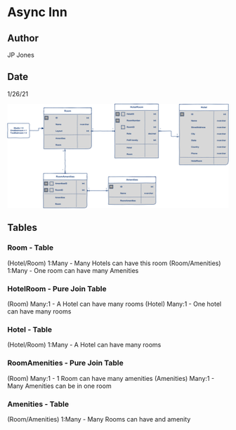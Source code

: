 # Async Inn

## Author

JP Jones
## Date

1/26/21

![Lab-11 ERD](./assets/ERD_11.png)

## Tables

### Room - Table
(Hotel/Room) 1:Many  - Many Hotels can have this room
(Room/Amenities) 1:Many - One room can have many Amenities

### HotelRoom - Pure Join Table

(Room) Many:1 - A Hotel can have many rooms
(Hotel) Many:1 - One hotel can have many rooms

###  Hotel - Table

(Hotel/Room) 1:Many - A Hotel can have many rooms

### RoomAmenities - Pure Join Table

(Room) Many:1 - 1 Room can have many amenities
(Amenities) Many:1 - Many Amenities can be in one room

### Amenities - Table

(Room/Amenities) 1:Many - Many Rooms can have and amenity






